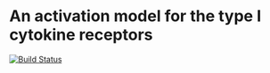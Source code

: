 # An activation model for the type I cytokine receptors

[![Build Status](https://transduc.seas.ucla.edu/buildStatus/icon?job=meyer-lab%2Ftype-I-ckine-model%2Fmaster)](https://transduc.seas.ucla.edu/job/meyer-lab/job/type-I-ckine-model/job/master/)
